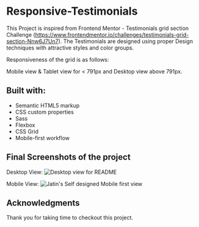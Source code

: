 # Responsive-Testimonials 

This Project is inspired from Frontend Mentor - Testimonials grid section Challenge (https://www.frontendmentor.io/challenges/testimonials-grid-section-Nnw6J7Un7).
The Testimonials are designed using proper Design techniques with attractive styles and color groups.

Responsiveness of the grid is as follows:

Mobile view & Tablet view for < 791px and Desktop view above 791px.

## Built with:

- Semantic HTML5 markup
- CSS custom properties
- Sass
- Flexbox
- CSS Grid
- Mobile-first workflow

## Final Screenshots of the project

Desktop View: 
![Desktop view for README](https://github.com/user-attachments/assets/850d2502-9690-47b5-9393-8d0520bfd369)

Mobile View: 
![Jatin's Self designed Mobile first view](https://github.com/user-attachments/assets/0ce71609-59bd-4ee5-8904-6eec015335dd)


## Acknowledgments
Thank you for taking time to checkout this project.
